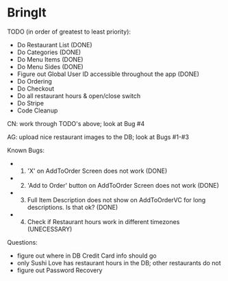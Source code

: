 # BringIt

TODO (in order of greatest to least priority):
- Do Restaurant List (DONE)
- Do Categories (DONE)
- Do Menu Items (DONE)
- Do Menu Sides (DONE)
- Figure out Global User ID accessible throughout the app (DONE)
- Do Ordering
- Do Checkout
- Do all restaurant hours & open/close switch
- Do Stripe
- Code Cleanup

CN: work through TODO's above; look at Bug #4

AG: upload nice restaurant images to the DB; look at Bugs #1-#3

Known Bugs:
- 1. 'X' on AddToOrder Screen does not work (DONE)
- 2. 'Add to Order' button on AddToOrder Screen does not work (DONE)
- 3. Full Item Description does not show on AddToOrderVC for long descriptions. Is that ok? (DONE)
- 4. Check if Restaurant hours work in different timezones (UNECESSARY)

Questions:
- figure out where in DB Credit Card info should go
- only Sushi Love has restaurant hours in the DB; other restaurants do not
- figure out Password Recovery
